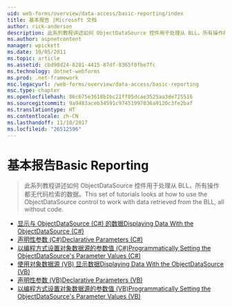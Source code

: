 ```yaml
---
uid: web-forms/overview/data-access/basic-reporting/index
title: 基本报告 |Microsoft 文档
author: rick-anderson
description: 此系列教程讲述如何 ObjectDataSource 控件用于处理从 BLL，所有操作都无代码检索的数据。
ms.author: aspnetcontent
manager: wpickett
ms.date: 10/05/2011
ms.topic: article
ms.assetid: cbd98d24-8281-4415-87df-8365f0fbe7fc
ms.technology: dotnet-webforms
ms.prod: .net-framework
msc.legacyurl: /web-forms/overview/data-access/basic-reporting
msc.type: chapter
ms.openlocfilehash: 86c675e3618b1bc21ff05dcae3525aa3de725516
ms.sourcegitcommit: 9a9483aceb34591c97451997036a9120c3fe2baf
ms.translationtype: HT
ms.contentlocale: zh-CN
ms.lasthandoff: 11/10/2017
ms.locfileid: "26512596"
---
```

<a name="basic-reporting"></a><span data-ttu-id="156d9-103">基本报告</span><span class="sxs-lookup"><span data-stu-id="156d9-103">Basic Reporting</span></span>
====================
> <span data-ttu-id="156d9-104">此系列教程讲述如何 ObjectDataSource 控件用于处理从 BLL，所有操作都无代码检索的数据。</span><span class="sxs-lookup"><span data-stu-id="156d9-104">This set of tutorials looks at how to use the ObjectDataSource control to work with data retrieved from the BLL, all without code.</span></span>


- [<span data-ttu-id="156d9-105">显示与 ObjectDataSource (C#) 的数据</span><span class="sxs-lookup"><span data-stu-id="156d9-105">Displaying Data With the ObjectDataSource (C#)</span></span>](displaying-data-with-the-objectdatasource-cs.md)
- [<span data-ttu-id="156d9-106">声明性参数 (C#)</span><span class="sxs-lookup"><span data-stu-id="156d9-106">Declarative Parameters (C#)</span></span>](declarative-parameters-cs.md)
- [<span data-ttu-id="156d9-107">以编程方式设置对象数据源的参数值 (C#)</span><span class="sxs-lookup"><span data-stu-id="156d9-107">Programmatically Setting the ObjectDataSource's Parameter Values (C#)</span></span>](programmatically-setting-the-objectdatasource-s-parameter-values-cs.md)
- [<span data-ttu-id="156d9-108">使用对象数据源 (VB) 显示数据</span><span class="sxs-lookup"><span data-stu-id="156d9-108">Displaying Data With the ObjectDataSource (VB)</span></span>](displaying-data-with-the-objectdatasource-vb.md)
- [<span data-ttu-id="156d9-109">声明性参数 (VB)</span><span class="sxs-lookup"><span data-stu-id="156d9-109">Declarative Parameters (VB)</span></span>](declarative-parameters-vb.md)
- [<span data-ttu-id="156d9-110">以编程方式设置对象数据源的参数值 (VB)</span><span class="sxs-lookup"><span data-stu-id="156d9-110">Programmatically Setting the ObjectDataSource's Parameter Values (VB)</span></span>](programmatically-setting-the-objectdatasource-s-parameter-values-vb.md)
